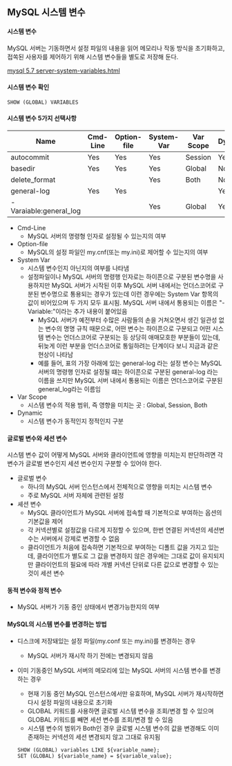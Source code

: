 ## MySQL 시스템 변수

#### 시스템 변수

MySQL 서버는 기동하면서 설정 파일의 내용을 읽어 메모리나 작동 방식을 초기화하고, 접쏙된 사용자를 제어하기 위해 시스템 변수들을 별도로 저장해 둔다.

[mysql 5.7 server-system-variables.html](https://dev.mysql.com/doc/refman/5.7/en/server-system-variables.html)



#### 시스템 변수 확인

```mysql
SHOW (GLOBAL) VARIABLES
```



#### 시스템 변수 5가지 선택사항

| Name                   | Cmd-Line | Option-file | System-Var | Var Scope | Dynamic |
| ---------------------- | -------- | ----------- | ---------- | --------- | ------- |
| autocommit             | Yes      | Yes         | Yes        | Session   | Yes     |
| basedir                | Yes      | Yes         | Yes        | Global    | No      |
| delete_format          |          |             | Yes        | Both      | No      |
| general-log            | Yes      | Yes         |            |           | Yes     |
| -Varaiable:general_log |          |             | Yes        | Global    | Yes     |

* Cmd-Line
  * MySQL 서버의 명령형 인자로 설정될 수 있는지의 여부
* Option-file
  * MySQL의 설정 파일인 my.cnf(또는 my.ini)로 제어할 수 있는지의 여부
* System Var
  * 시스템 변수인지 아닌지의 여부를 나타냄
  * 설정파일이나 MySQL 서버의 명령행 인자로는 하이픈으로 구분된 변수명을 사용하지만 MySQL 서버가 시작된 이후 MySQL 서버 내에서는 언더스코어로 구분된 변수명으로 통용되는 경우가 있는데 이런 경우에는 System Var 항목의 값이 비어있으며 두 가지 모두 표시됨. MySQL 서버 내에서 통용되는 이름은 "-Variable:"이라는 추가 내용이 붙어있음
    * MySQL 서버가 예전부터 수많은 사람들의 손을 거쳐오면서 생긴 일관성 없는 변수의 명명 규칙 때문으로, 어떤 변수는 하이픈으로 구분되고 어떤 시스템 변수는 언더스코어로 구분되는 등 상당히 애매모호한 부분들이 있는데, 뒤늦게 이런 부분을 언더스코어로 통일하려는 단계이다 보니 지금과 같은 현상이 나타남
    * 예를 들어, 표의 가장 아래에 있는 general-log 라는 설정 변수는 MySQL 서버의 명령행 인자로 설정될 떄는 하이픈으로 구분된 general-log 라는 이름을 쓰지만 MySQL 서버 내에서 통용되는 이름은 언더스코어로 구분된 general_log라는 이름임
* Var Scope
  * 시스템 변수의 적용 범위, 즉 영향을 미치는 곳 : Global, Session, Both
* Dynamic
  * 시스템 변수가 동적인지 정적인지 구분



#### 글로벌 변수와 세션 변수

시스템 변수 값이 어떻게 MySQL 서버와 클라이언트에 영향을 미치는지 판단하려면 각 변수가 글로벌 변수인지 세션 변수인지 구분할 수 있어야 한다.

* 글로벌 변수
  * 하나의 MySQL 서버 인스턴스에서 전체적으로 영향을 미치는 시스템 변수
  * 주로 MySQL 서버 자체에 관련된 설정
* 셰션 변수 
  * MySQL 클라이언트가 MySQL 서버에 접속할 때 기본적으로 부여하는 옵션의 기본값을 제어
  * 각 커넥션별로 설정값을 다르게 지정할 수 있으며, 한번 연결된 커넥션의 세션변수는 서버에서 강제로 변경할 수 없음
  * 클라이언트가 처음에 접속하면 기본적으로 부여하는 디폴트 값을 가지고 있는데, 클라이언트가 별도로 그 값을 변경하지 않은 경우에는 그대로 값이 유지되지만 클라이언트의 필요에 따라 개별 커넥션 단위로 다른 값으로 변경할 수 있는 것이 세션 변수



#### 동적 변수와 정적 변수

* MySQL 서버가 기동 중인 상태에서 변경가능한지의 여부



#### MySQL의 시스템 변수를 변경하는 방법

* 디스크에 저장돼있는 설정 파일(my.conf 또는 my.ini)를 변경하는 경우

  * MySQL 서버가 재시작 하기 전에는 변경되지 않음

* 이미 기동중인 MySQL 서버의 메모리에 있는 MySQL 서버의 시스템 변수를 변경하는 경우

  * 현재 기동 중인 MySQL 인스턴스에서만 유효하며, MySQL 서버가 재시작하면 다시 설정 파일의 내용으로 초기화
  * GLOBAL 키워드를 사용하면 글로벌 시스템 변수을 조회/변경 할 수 있으며 GLOBAL 키워드를 빼면 세션 변수를 조회/변경 할 수 있음
  * 시스템 변수의 범위가 Both인 경우 글로벌 시스템 변수의 값을 변경해도 이미 존재하는 커넥션의 세션 변경되지 않고 그대로 유지됨

  ```mysql
  SHOW (GLOBAL) variables LIKE ${variable_name};
  SET (GLOBAL) ${variable_name} = ${variable_value};
  ```

  ​